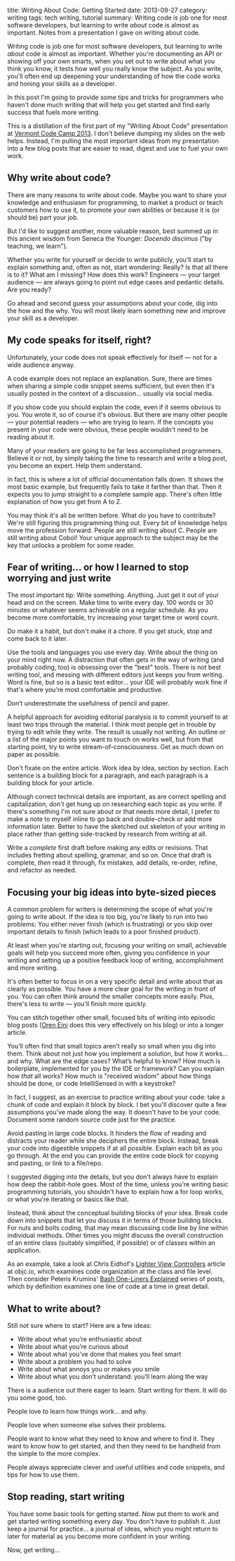 title: Writing About Code: Getting Started
date: 2013-09-27
category: writing
tags: tech writing, tutorial
summary: Writing code is job one for most software developers, but learning to write *about* code is almost as important. Notes from a presentation I gave on writing about code.


Writing code is job one for most software developers, but learning to write *about* code is almost as important. Whether you're documenting an API or showing off your own smarts, when you set out to write about what you think you know, it tests how well you really know the subject.  As you write, you'll often end up deepening your understanding of how the code works and honing your skills as a developer.

In this post I'm going to provide some tips and tricks for programmers who haven't done much writing that will help you get started and find early success that fuels more writing.

This is a distillation of the first part of my "Writing About Code" presentation at [Vermont Code Camp 2013](http://vtcodecamp.org/). I don't believe dumping my slides on the web helps. Instead, I'm pulling the most important ideas from my presentation into a few blog posts that are easier to read, digest and use to fuel your own work.

## Why write about code?

There are many reasons to write about code. Maybe you want to share your knowledge and enthusiasm for programming, to market a product or teach customers how to use it, to promote your own abilities or because it is (or should be) part your job.

But I'd like to suggest another, more valuable reason, best summed up in this ancient wisdom from Seneca the Younger: *Docendo discimus* ("by teaching, we learn").

Whether you write for yourself or decide to write publicly, you’ll start to explain something and, often as not, start wondering: Really? Is that all there is to it? What am I missing? How does this work? Engineers — your target audience — are always going to point out edge cases and pedantic details. Are you ready?

Go ahead and second guess your assumptions about your code, dig into the how and the why. You will most likely learn something new and improve your skill as a developer.

## My code speaks for itself, right?

Unfortunately, your code does not speak effectively for itself — not for a wide audience anyway.

A code example does not replace an explanation. Sure, there are times when sharing a simple code snippet seems sufficient, but even then it's usually posted in the context of a discussion... usually via social media.

If you show code you should explain the code, even if it seems obvious to you. You wrote it, so of course it's obvious. But there are many other people — your potential readers — who are trying to learn. If the concepts you present in your code were obvious, these people wouldn't need to be reading about it.

Many of your readers are going to be far less accomplished programmers. Believe it or not, by simply taking the time to research and write a blog post, you become an expert. Help them understand.

In fact, this is where a lot of official documentation falls down. It shows the most basic example, but frequently fails to take it farther than that. Then it expects you to jump straight to a complete sample app. There's often little explanation of how you get from A to Z.

You may think it's all be written before. What do you have to contribute? We're still figuring this programming thing out. Every bit of knowledge helps move the profession forward. People are still writing about C. People are still writing about Cobol! Your unique approach to the subject may be the key that unlocks a problem for some reader.

## Fear of writing... or how I learned to stop worrying and just write

The most important tip: Write something.  Anything. Just get it out of your head and on the screen. Make time to write every day. 100 words or 30 minutes or whatever seems achievable on a regular schedule. As you become more comfortable, try increasing your target time or word count.

Do make it a habit, but don't make it a chore. If you get stuck, stop and come back to it later.

Use the tools and languages you use every day. Write about the thing on your  mind right now. A distraction that often gets in the way of writing (and probably coding, too) is obsessing over the "best" tools. There is not best writing tool, and messing with different editors just keeps you from writing. Word is fine, but so is a basic text editor... your IDE will probably work fine if that's where you're most comfortable and productive.

Don’t underestimate the usefulness of pencil and paper.

A helpful approach for avoiding editorial paralysis is to commit yourself to at least two trips through the material. I think most people get in trouble by trying to edit while they write. The result is usually not writing. An outline or a list of the major points you want to touch on works well, but from that starting point, try to write stream-of-consciousness. Get as much down on paper as possible.

Don't fixate on the entire article. Work idea by idea, section by section. Each sentence is a building block for a paragraph, and each paragraph is a building block for your article.

Although correct technical details are important, as are correct spelling and capitalization, don't get hung up on researching each topic as you write. If there's something I'm not sure about or that needs more detail, I prefer to make a note to myself inline to go back and double-check or add more information later. Better to have the sketched out skeleton of your writing in place rather than getting side-tracked by research from writing at all.

Write a *complete* first draft before making any edits or revisions. That includes fretting about spelling, grammar, and so on. Once that draft is complete, *then* read it through, fix mistakes, add details, re-order, refine, and refactor as needed.

## Focusing your big ideas into byte-sized pieces

A common problem for writers is determining the scope of what you're going to write about. If the idea is too big, you're likely to run into two problems: You either never finish (which is frustrating) or you skip over important details to finish (which leads to a poor finished product).

At least when you're starting out, focusing your writing on small, achievable goals will help you succeed more often, giving you confidence in your writing and setting up a positive feedback loop of writing, accomplishment and more writing.

It's often better to focus in on a very specific detail and write about that as clearly as possible. You have a more clear goal for the writing in front of you. You can often think around the smaller concepts more easily. Plus, there's less to write — you'll finish more quickly.

You can stitch together other small, focused bits of writing into episodic blog posts ([Oren Eini](http://ayende.com/blog) does this very effectively on his blog) or into a longer article.

You’ll often find that small topics aren’t really so small when you dig into them. Think about not just how you implement a solution, but how it works... and why. What are the edge cases? What’s helpful to know? How much is boilerplate, implemented for you by the IDE or framework? Can you explain how *that* all works? How much is "received wisdom" about how things should be done, or code IntelliSensed in with a keystroke?

In fact, I suggest, as an exercise to practice writing about your code: take a chunk of code and explain it block by block. I bet you'll discover quite a few assumptions you've made along the way. It doesn't have to be your code. Document some random source code just for the practice.

Avoid pasting in large code blocks. It hinders the flow of reading and distracts your reader while she deciphers the entire block. Instead, break your code into digestible snippets if at all possible. Explain each bit as you go through.
At the end you can provide the entire code block for copying and pasting, or link to a file/repo.

I suggested digging into the details, but you don't always have to explain how deep the rabbit-hole goes. Most of the time, unless you're writing basic programming tutorials, you shouldn't have to explain how a for loop works, or what you're iterating or basics like that.

Instead, think about the conceptual building blocks of your idea. Break code down into snippets that let you discuss it in terms of those building blocks. For nuts and bolts coding, that may mean discussing code line by line within individual methods. Other times you might discuss the overall construction of an entire class (suitably simplified, if possible) or of classes within an application.

As an example, take a look at Chris Eidhof's [Lighter View Controllers](http://www.objc.io/issue-1/lighter-view-controllers.html) article at objc.io, which examines code organization at the class and file level. Then consider Peteris Krumins' [Bash One-Liners Explained](http://www.catonmat.net/blog/bash-one-liners-explained-part-one/) series of posts, which by definition examines one line of code at a time in great detail.

## What to write about?

Still not sure where to start? Here are a few ideas:

* Write about what you’re enthusiastic about
* Write about what you’re curious about
* Write about what you’ve done that makes you feel smart
* Write about a problem you had to solve
* Write about what annoys you or makes you smile
* Write about what you don’t understand: you’ll learn along the way<p>

There is a audience out there eager to learn. Start writing for them. It will do you some good, too.

People love to learn how things work... and why.

People love when someone else solves their problems.

People want to know what they need to know and where to find it. They want to know how to get started, and then they need to be handheld from the simple to the more complex.

People always appreciate clever and useful utilities and code snippets, and tips for how to use them.

## Stop reading, start writing

You have some basic tools for getting started. Now put them to work and get started writing something every day. You don't have to publish it. Just keep a journal for practice... a journal of ideas, which you might return to later for material as you become more confident in your writing.

Now, get writing...